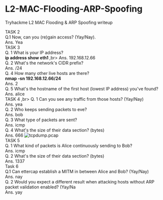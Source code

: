 # L2-MAC-Flooding-ARP-Spoofing
  Tryhackme  L2 MAC Flooding &amp; ARP Spoofing writeup
  
  TASK 2 <br>
  Q.1    Now, can you (re)gain access? (Yay/Nay).<br>
  Ans.   Yea
  <br>
  TASK 3 <br>
  Q. 1 What is your IP address? <br>
  <b>  ip address show eth1 </b>,br>
  Ans. 192.168.12.66 <br>
  Q. 2 What's the network's CIDR prefix? <br>
  Ans. /24  <br>
  Q. 4 How many other live hosts are there? <br>
  <b>  nmap -sn 192.168.12.66/24 </b> <br>
  Ans. 2 <br>
  Q. 5 What's the hostname of the first host (lowest IP address) you've found? <br>
  Ans. alice <br>
  TASK 4 ,br>
  Q. 1 Can you see any traffic from those hosts? (Yay/Nay) <br>
  Ans. yea <br>
  Q. 2 Who keeps sending packets to eve? <br>
  Ans. bob <br>
  Q. 3 What type of packets are sent? <br>
  Ans. icmp <br>
  Q. 4 What's the size of their data section? (bytes) <br>
  Ans. 666
      <img src="" alt="tcpdump.pcap"><br>
  TASK 5 <br>
  Q. 1 What kind of packets is Alice continuously sending to Bob?  <br>
  Ans. icmp <br>
  Q. 2 What's the size of their data section? (bytes) <br>
  Ans. 1337 <br>
  Task 6 <br>
  Q.1 Can ettercap establish a MITM in between Alice and Bob? (Yay/Nay) <br>
  Ans. nay <br>
  Q. 2 Would you expect a different result when attacking hosts without ARP packet validation enabled? (Yay/Na<br>
  Ans. yay <br>
   
